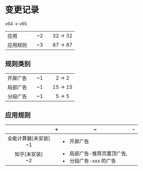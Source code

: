 # 变更记录

v64 -> v65

||||||
|-|:-:|:-:|:-:|:-:|
|应用||~2||32 -> 32|
|应用规则||~3||87 -> 87|

## 规则类别

||||||
|-|:-:|:-:|:-:|:-:|
|开屏广告||~1||2 -> 2|
|局部广告||~1||15 -> 15|
|分段广告||~1||5 -> 5|

## 应用规则

||+|~|-|
|:-:|-|-|-|
|全能计算器[未安装]<br>~1||<li>开屏广告||
|知乎[未安装]<br>~2||<li>局部广告-推荐页置顶广告,<li>分段广告-xxx 的广告||
